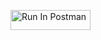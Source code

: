 [<img src="https://run.pstmn.io/button.svg" alt="Run In Postman" style="width: 128px; height: 32px;">](https://app.getpostman.com/run-collection/41591398-726a8f82-1e19-4a47-81d6-c3161901a15a?action=collection%2Ffork&source=rip_markdown&collection-url=entityId%3D41591398-726a8f82-1e19-4a47-81d6-c3161901a15a%26entityType%3Dcollection%26workspaceId%3Dc7cff446-061e-4b91-8c7d-93565dae4d89#?env%5BDelgado_HW01%5D=W3sia2V5IjoiZWNob19ib2R5IiwidmFsdWUiOiJ7IFwibWVzc2FnZVwiIDogXCJIZWxsbyBXb3JsZCBDVSBEZW52ZXJcIn0iLCJlbmFibGVkIjp0cnVlLCJ0eXBlIjoiZGVmYXVsdCIsInNlc3Npb25WYWx1ZSI6InsgXCJtZXNzYWdlXCIgOiBcIkhlbGxvIFdvcmxkIENVIERlbnZlclwifSIsImNvbXBsZXRlU2Vzc2lvblZhbHVlIjoieyBcIm1lc3NhZ2VcIiA6IFwiSGVsbG8gV29ybGQgQ1UgRGVudmVyXCJ9Iiwic2Vzc2lvbkluZGV4IjowfV0=)
